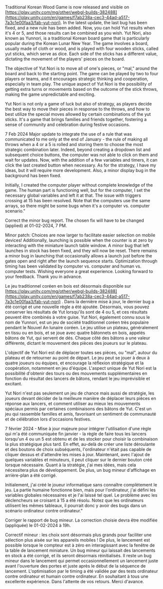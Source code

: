 Traditional Korean Wood Game is now released and visible on [https://play.unity.com/mg/other/webgl-builds-382488](https://play.unity.com/en/games/f7ab238a-cec3-44ad-a517-7a3c1e00faa3/fab-yut-nori). In the latest update, the last bug has been fixed, and a new rule has been added. Now, you can hold Yut results when it's 4 or 5, and those results can be combined as you wish. Yut Nori, also known as Yunnori, is a traditional Korean board game that is particularly popular during the Korean Lunar New Year. The game involves a board, usually made of cloth or wood, and is played with four wooden sticks, called yut sticks, which serve as dice. Each side of the sticks has a different value, dictating the movement of the players' pieces on the board.

The objective of Yut Nori is to move all of one's pieces, or "mal," around the board and back to the starting point. The game can be played by two to four players or teams, and it encourages strategic thinking and cooperation, especially in team play. The unique aspect of Yut Nori is the possibility of getting extra turns or movements based on the outcome of the stick throws, making the game unpredictable and exciting.

Yut Nori is not only a game of luck but also of strategy, as players decide the best way to move their pieces in response to the throws, and how to best utilize the special moves allowed by certain combinations of the yut sticks. It's a game that brings families and friends together, fostering a sense of community and celebration during festive occasions.

7 Feb 2024 Major update to integrate the use of a rule that was communicated to me only at the end of January - the rule of making all throws when a 4 or a 5 is rolled and storing them to choose the most strategic combination later. Indeed, beyond creating a dropdown list and subsequent choice buttons, the computer was not able to click on them and wait for updates. Now, with the addition of a few variables and timers, it can click the last created button when necessary. As for the strategy, I have my ideas, but it will require more development. Also, a minor display bug in the background has been fixed.

Initially, I created the computer player without complete knowledge of the game. The human part is functioning well, but for the computer, I set the necessary global variables and left it at that. The issue with triggers crossing at 15 has been resolved. Note that the computers use the same arrays, so there might be some bugs when it's a computer vs. computer scenario."

Correct the minor bug report. The chosen fix will have to be changed (applied) at 01-02-2024, 7 PM.

Minor patch: Choices are now larger to facilitate easier selection on mobile devices! Additionally, launching is possible when the counter is at zero by interacting with the miniature launch table window. A minor bug that left launches in stock has been fixed, and they will now be reset. There remains a minor bug in launching that occasionally allows a launch just before the gates open and right after the launch sequence starts. Optimization through timing has been validated by computer vs. computer and human vs. computer tests. Wishing everyone a great experience. Looking forward to your feedback. Thank you in advance.

Le jeu traditionnel coréen en bois est désormais disponible sur [https://play.unity.com/mg/other/webgl-builds-382488](https://play.unity.com/en/games/f7ab238a-cec3-44ad-a517-7a3c1e00faa3/fab-yut-nori) . Dans la dernière mise à jour, le dernier bug a été corrigé et une nouvelle règle a été ajoutée. Désormais, vous pouvez conserver les résultats de Yut lorsqu'ils sont de 4 ou 5, et ces résultats peuvent être combinés à votre guise. Yut Nori, également connu sous le nom de Yunnori, est un jeu de société traditionnel coréen très populaire pendant le Nouvel An lunaire coréen. Le jeu utilise un plateau, généralement en tissu ou en bois, et se joue avec quatre bâtonnets en bois, appelés bâtons de Yut, qui servent de dés. Chaque côté des bâtons a une valeur différente, dictant le mouvement des pièces des joueurs sur le plateau.

L'objectif de Yut Nori est de déplacer toutes ses pièces, ou "mal", autour du plateau et de retourner au point de départ. Le jeu peut se jouer à deux à quatre joueurs ou équipes, et encourage la réflexion stratégique et la coopération, notamment en jeu d'équipe. L'aspect unique de Yut Nori est la possibilité d'obtenir des tours ou des mouvements supplémentaires en fonction du résultat des lancers de bâtons, rendant le jeu imprévisible et excitant.

Yut Nori n'est pas seulement un jeu de chance mais aussi de stratégie, les joueurs devant décider de la meilleure manière de déplacer leurs pièces en réponse aux lancers, et comment utiliser au mieux les mouvements spéciaux permis par certaines combinaisons des bâtons de Yut. C'est un jeu qui rassemble familles et amis, favorisant un sentiment de communauté et de célébration lors d'occasions festives.

7 février 2024 - Mise à jour majeure pour intégrer l'utilisation d'une règle qui m'a été communiquée fin janvier - la règle de faire tous les lancers lorsqu'un 4 ou un 5 est obtenu et de les stocker pour choisir la combinaison la plus stratégique plus tard. En effet, au-delà de créer une liste déroulante et des boutons de choix subséquents, l'ordinateur n'était pas capable de cliquer dessus et d'attendre les mises à jour. Maintenant, avec l'ajout de quelques variables et minuteurs, il peut cliquer sur le dernier bouton créé lorsque nécessaire. Quant à la stratégie, j'ai mes idées, mais cela nécessitera plus de développement. De plus, un bug mineur d'affichage en arrière-plan a été corrigé.

Initialement, j'ai créé le joueur informatique sans connaître complètement le jeu. La partie humaine fonctionne bien, mais pour l'ordinateur, j'ai défini les variables globales nécessaires et je l'ai laissé tel quel. Le problème avec les déclencheurs se croisant à 15 a été résolu. Notez que les ordinateurs utilisent les mêmes tableaux, il pourrait donc y avoir des bugs dans un scénario ordinateur contre ordinateur."

Corriger le rapport de bug mineur. La correction choisie devra être modifiée (appliquée) le 01-02-2024 à 19h.

Correctif mineur : les choix sont désormais plus grands pour faciliter une sélection plus aisée sur les appareils mobiles ! De plus, le lancement est possible lorsque le compteur est à zéro en interagissant avec la fenêtre de la table de lancement miniature. Un bug mineur qui laissait des lancements en stock a été corrigé, et ils seront désormais réinitialisés. Il reste un bug mineur dans le lancement qui permet occasionnellement un lancement juste avant l'ouverture des portes et juste après le début de la séquence de lancement. L'optimisation par le timing a été validée par des tests ordinateur contre ordinateur et humain contre ordinateur. En souhaitant à tous une excellente expérience. Dans l'attente de vos retours. Merci d'avance.
